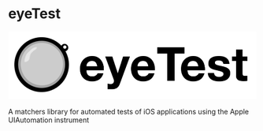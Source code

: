 eyeTest
=======

![eyeTest logo](/SupportingFiles/eyeTest.png?raw=true)

A matchers library for automated tests of iOS applications using the Apple UIAutomation instrument
